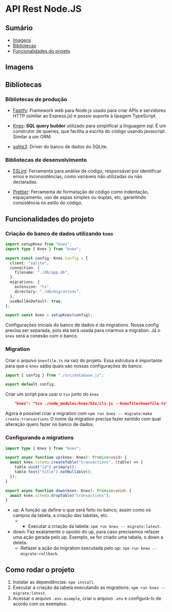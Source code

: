 # API Rest Node.JS

## Sumário

- [Imagens](#imagens)
- [Bibliotecas](#bibliotecas)
- [Funcionalidades do projeto](#funcionalidades-do-projeto)

## Imagens

## Bibliotecas

### Bibliotecas de produção

- [Fastify](https://fastify.dev): Framework web para Node.js usado para criar APIs e servidores HTTP (similar ao Express.js) e possio suporte à tipagem TypeScript.

- [Knex](https://knexjs.org): **SQL query builder** utilizado para simplificar a linguagem sql. É um construtor de queries, que facilita a escrita do código usando javascript. Similar a um ORM.

- [sqlite3](https://www.sqlite.org): Driver do banco de dados do SQLite.

### Bibliotecas de desenvolvimento

- [ESLint](https://eslint.org/): Ferramenta para análise de código, responsável por identificar erros e inconsistências, como variáveis não utilizadas ou não declaradas.

- [Prettier](https://prettier.io/): Ferramenta de formatação de código como indentação, espaçamento, uso de aspas simples ou duplas, etc, garantindo consistência no estilo do código.

## Funcionalidades do projeto

### Criação do banco de dados utilizando `knex`

```ts
import setupKnex from "knex";
import type { Knex } from "knex";

export const config: Knex.Config = {
  client: "sqlite",
  connection: {
    filename: "./db/app.db",
  },
  migrations: {
    extension: "ts",
    directory: "./db/migrations",
  },
  useNullAsDefault: true,
};

export const knex = setupKnex(config);
```

Configurações iniciais do banco de dados e da migrations. Nossa config precisa ser separada, pois ela será usada para criarmos a migration. Já o `knex`  será a conexão com o banco.

### Migration

Criar o arquivo `knexfile.ts` na raiz do projeto. Essa estrutura é importante para que o `knex` saiba quais são nossas configurações do banco.

```ts
import { config } from "./src/database.js";

export default config;
```

Criar um script para usar o `tsx` junto do `knex`

```json
    "knex": "tsx ./node_modules/knex/bin/cli.js --knexfile=knexfile.ts"
```

Agora é possível criar a migration com `npm run knex -- migrate:make create-transactions`
O nome da migration precisa fazer sentido com qual alteração quero fazer no banco de dados.

### Configurando a migrations

```ts
import type { Knex } from "knex";

export async function up(knex: Knex): Promise<void> {
  await knex.schema.createTable("transactions", (table) => {
    table.uuid("id").primary();
    table.text("title").notNullable();
  });
}

export async function down(knex: Knex): Promise<void> {
  await knex.schema.dropTable("transactions");
}
```

- up: A função up define o que será feito no banco, assim como os campos da tabela, a criação das tabelas, etc.
    - - Executar a criação da tabela: `npm run knex -- migrate:latest`.
- down: Faz exatamente o oposto do up, para caso precisemos refazer uma ação gerada pelo up. Exemplo, se for criado uma tabela, o down a deleta.
    - Refazer a ação da migration executada pelo up: `npm run knex -- migrate:rollback`.

## Como rodar o projeto

1. Instalar as dependências: `npm install`.
2. Executar a criação da tabela executando as migrations: `npm run knex -- migrate:latest`.
3. Acessar o arquivo `.env.example`, criar o arquivo `.env` e configurá-lo de acordo com os exemplos.
